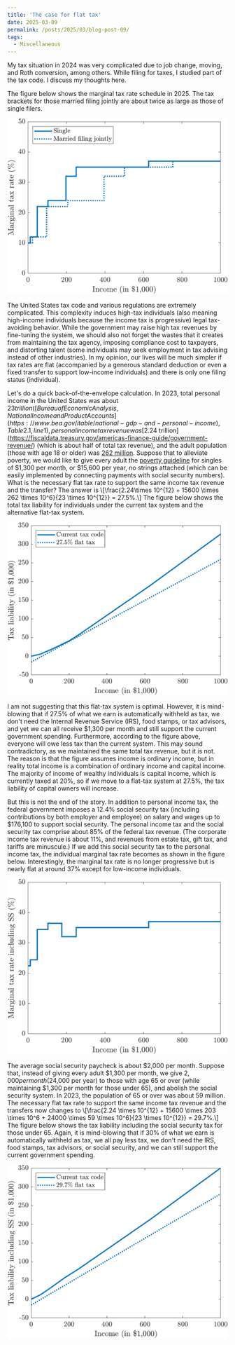 ```yaml
---
title: 'The case for flat tax'
date: 2025-03-09
permalink: /posts/2025/03/blog-post-09/
tags:
  - Miscellaneous
---
```


My tax situation in 2024 was very complicated due to job change, moving, and Roth conversion, among others. While filing for taxes, I studied part of the tax code. I discuss my thoughts here.

The figure below shows the marginal tax rate schedule in 2025. The tax brackets for
those married filing jointly are about twice as large as those of single filers.

![Marginal tax rate in 2025](/assets/images/fig_MTR.png)

The United States tax code and various regulations are extremely complicated. This complexity induces high-tax individuals (also meaning high-income individuals because the income tax is progressive) legal tax-avoiding behavior. While the government may raise high tax revenues by fine-tuning the system, we should also not forget the wastes that it creates from maintaining the tax agency, imposing compliance cost to taxpayers, and distorting talent (some individuals may seek employment in tax advising instead of other industries). In my opinion, our lives will be much simpler if tax rates are flat (accompanied by a generous standard deduction or even a fixed transfer to support low-income individuals) and there is only one filing status (individual).

Let's do a quick back-of-the-envelope calculation. In 2023, total personal income in the United States was about $23 trillion ([Bureau of Economic Analysis, National Income and Product Accounts](https://www.bea.gov/itable/national-gdp-and-personal-income), Table 2.1, line 1), personal income tax revenue was [$2.24 trillion](https://fiscaldata.treasury.gov/americas-finance-guide/government-revenue/) (which is about half of total tax revenue), and the adult population (those with age 18 or older) was [262 million](\url{https://www2.census.gov/programs-surveys/popest/tables/2020-2023/national/asrh/nc-est2023-agesex.xlsx). Suppose that to alleviate poverty, we would like to give every adult the [poverty guideline](\url{https://aspe.hhs.gov/topics/poverty-economic-mobility/poverty-guidelines) for singles of $1,300 per month, or $15,600 per year, no strings attached (which can be easily implemented by connecting payments with social security numbers). What is the necessary flat tax rate to support the same income tax revenue and the transfer? The answer is
\\[\frac{2.24\times 10^{12} + 15600 \times 262 \times 10^6}{23 \times 10^{12}} = 27.5\%.\\]
The figure below shows the total tax liability for individuals under the current tax system and the alternative flat-tax system.

![Tax liability](/assets/images/fig_flattax.png)

I am not suggesting that this flat-tax system is optimal. However, it is mind-blowing that if 27.5% of what we earn is automatically withheld as tax, we don't need the Internal Revenue Service (IRS), food stamps, or tax advisors, and yet we can all receive $1,300 per month and still support the current government spending. Furthermore, according to the figure above, everyone will owe less tax than the current system. This may sound contradictory, as we maintained the same total tax revenue, but it is not. The reason is that the figure assumes income is ordinary income, but in reality total income is a combination of ordinary income and capital income. The majority of income of wealthy individuals is capital income, which is currently taxed at 20%, so if we move to a flat-tax system at 27.5%, the tax liability of capital owners will increase.

But this is not the end of the story. In addition to personal income tax, the federal government imposes a 12.4% social security tax (including contributions by both employer and employee) on salary and wages up to $176,100 to support social security. The personal income tax and the social security tax comprise about 85% of the federal tax revenue. (The corporate income tax revenue is about 11%, and revenues from estate tax, gift tax, and tariffs are minuscule.) If we add this social security tax to the personal income tax, the individual marginal tax rate becomes as shown in the figure below. Interestingly, the marginal tax rate is no longer progressive but is nearly flat at around 37% except for low-income individuals.

![Marginal tax rate in 2025 including social security](/assets/images/fig_MTR_ss.png)

The average social security paycheck is about $2,000 per month. Suppose that, instead of giving every adult $1,300 per month, we give $2,000 per month ($24,000 per year) to those with age 65 or over (while maintaining $1,300 per month for those under 65), and abolish the social security system. In 2023, the population of 65 or over was about 59 million. The necessary flat tax rate to support the same income tax revenue and the transfers now changes to
\\[\frac{2.24 \times 10^{12} + 15600 \times 203 \times 10^6 + 24000 \times 59 \times 10^6}{23 \times 10^{12}} = 29.7\%.\\]
The figure below shows the tax liability including the social security tax for those under 65. Again, it is mind-blowing that if 30% of what we earn is automatically withheld as tax, we all pay less tax, we don't need the IRS, food stamps, tax advisors, or social security, and we can still support the current government spending.

![Tax liability including social security](/assets/images/fig_flattax_ss.png)